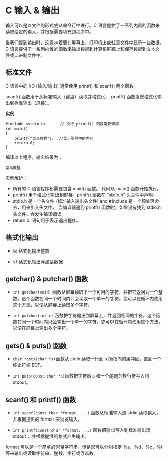 # C 输入 & 输出

输入可以是以文件的形式或从命令行中进行。C 语言提供了一系列内置的函数来读取给定的输入，并根据需要填充到程序中。

当我们提到输出时，这意味着要在屏幕上、打印机上或任意文件中显示一些数据。C 语言提供了一系列内置的函数来输出数据到计算机屏幕上和保存数据到文本文件或二进制文件中。

## 标准文件


C 语言中的 I/O (输入/输出) 通常使用 printf() 和 scanf() 两个函数。

scanf() 函数用于从标准输入（键盘）读取并格式化， printf() 函数发送格式化输出到标准输出（屏幕）。

**实例**
```
#include <stdio.h>      // 执行 printf() 函数需要该库
int main()
{
    printf("菜鸟教程");  //显示引号中的内容
    return 0;
}
```
编译以上程序，输出结果为：
```
菜鸟教程
```
实例解析：

- 所有的 C 语言程序都需要包含 main() 函数。 代码从 main() 函数开始执行。
- printf() 用于格式化输出到屏幕。printf() 函数在 "stdio.h" 头文件中声明。
- stdio.h 是一个头文件 (标准输入输出头文件) and #include 是一个预处理命令，用来引入头文件。 当编译器遇到 printf() 函数时，如果没有找到 stdio.h 头文件，会发生编译错误。
- return 0; 语句用于表示退出程序。
## 格式化输出
- `%d` 格式化输出整数

- `%f` 格式化输出浮点型数据

## getchar() & putchar() 函数
- `int getchar(void)` 函数从屏幕读取下一个可用的字符，并把它返回为一个整数。这个函数在同一个时间内只会读取一个单一的字符。您可以在循环内使用这个方法，以便从屏幕上读取多个字符。

- `int putchar(int c)` 函数把字符输出到屏幕上，并返回相同的字符。这个函数在同一个时间内只会输出一个单一的字符。您可以在循环内使用这个方法，以便在屏幕上输出多个字符。


## gets() & puts() 函数
- `char *gets(char *s)`函数从 stdin 读取一行到 s 所指向的缓冲区，直到一个终止符或 EOF。

- `int puts(const char *s)`函数把字符串 s 和一个尾随的换行符写入到 stdout。


## scanf() 和 printf() 函数
- `int scanf(const char *format, ...)` 函数从标准输入流 stdin 读取输入，并根据提供的 format 来浏览输入。

- `int printf(const char *format, ...)` 函数把输出写入到标准输出流 stdout ，并根据提供的格式产生输出。

format 可以是一个简单的常量字符串，但是您可以分别指定 %s、%d、%c、%f 等来输出或读取字符串、整数、字符或浮点数。

